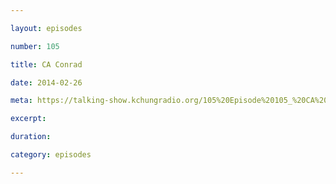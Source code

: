 ```yaml
---

layout: episodes

number: 105

title: CA Conrad

date: 2014-02-26

meta: https://talking-show.kchungradio.org/105%20Episode%20105_%20CA%20Conrad.mp3

excerpt: 

duration: 

category: episodes

---
```


